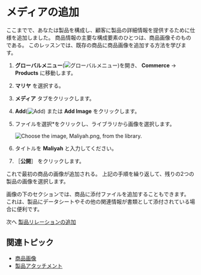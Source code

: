 # メディアの追加

ここまでで、あなたは製品を構成し、顧客に製品の詳細情報を提供するために仕様を追加しました。 商品情報の主要な構成要素のひとつは、商品画像そのものである。 このレッスンでは、既存の商品に商品画像を追加する方法を学びます。

1. **グローバルメニュー**(![グローバルメニュー](../../images/icon-applications-menu.png))を開き、 **Commerce** &rarr; **Products** に移動します。

1. **マリヤ** を選択する。

1. **メディア** タブをクリックします。

1. **Add**(![Add](../../images/icon-add.png)) または **Add Image** をクリックします。

1. ファイルを選択*をクリックし、ライブラリから画像を選択します。

   ![Choose the image, Maliyah.png, from the library.](./adding-media/images/01.jpg)

1. タイトルを **Maliyah** と入力してください。

1. ［**公開**］ をクリックします。

これで最初の商品の画像が追加される。 上記の手順を繰り返して、残りの2つの製品の画像を選択します。

画像の下のセクションでは、商品に添付ファイルを追加することもできます。 これは、製品にデータシートやその他の関連情報が書類として添付されている場合に便利です。

次へ [製品リレーションの追加](./adding-product-relations.md) 

## 関連トピック

* [商品画像](https://learn.liferay.com/web/guest/w/commerce/product-management/creating-and-managing-products/products/product-images) 
* [製品アタッチメント](https://learn.liferay.com/web/guest/w/commerce/product-management/creating-and-managing-products/products/product-attachments) 
